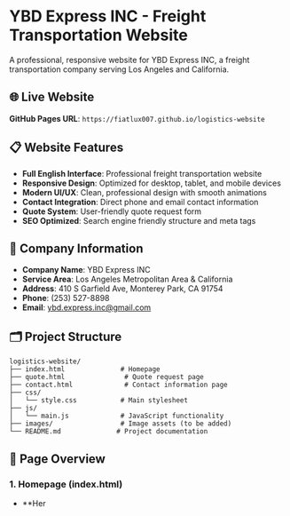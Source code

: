 # YBD Express INC - Freight Transportation Website

A professional, responsive website for YBD Express INC, a freight transportation company serving Los Angeles and California.

## 🌐 Live Website

**GitHub Pages URL**: `https://fiatlux007.github.io/logistics-website`

## 📋 Website Features

- **Full English Interface**: Professional freight transportation website
- **Responsive Design**: Optimized for desktop, tablet, and mobile devices
- **Modern UI/UX**: Clean, professional design with smooth animations
- **Contact Integration**: Direct phone and email contact information
- **Quote System**: User-friendly quote request form
- **SEO Optimized**: Search engine friendly structure and meta tags

## 🏢 Company Information

- **Company Name**: YBD Express INC
- **Service Area**: Los Angeles Metropolitan Area & California
- **Address**: 410 S Garfield Ave, Monterey Park, CA 91754
- **Phone**: (253) 527-8898
- **Email**: ybd.express.inc@gmail.com

## 🗂️ Project Structure

```
logistics-website/
├── index.html              # Homepage
├── quote.html               # Quote request page
├── contact.html             # Contact information page
├── css/
│   └── style.css           # Main stylesheet
├── js/
│   └── main.js             # JavaScript functionality
├── images/                 # Image assets (to be added)
└── README.md              # Project documentation
```

## 📄 Page Overview

### 1. Homepage (index.html)
- **Her